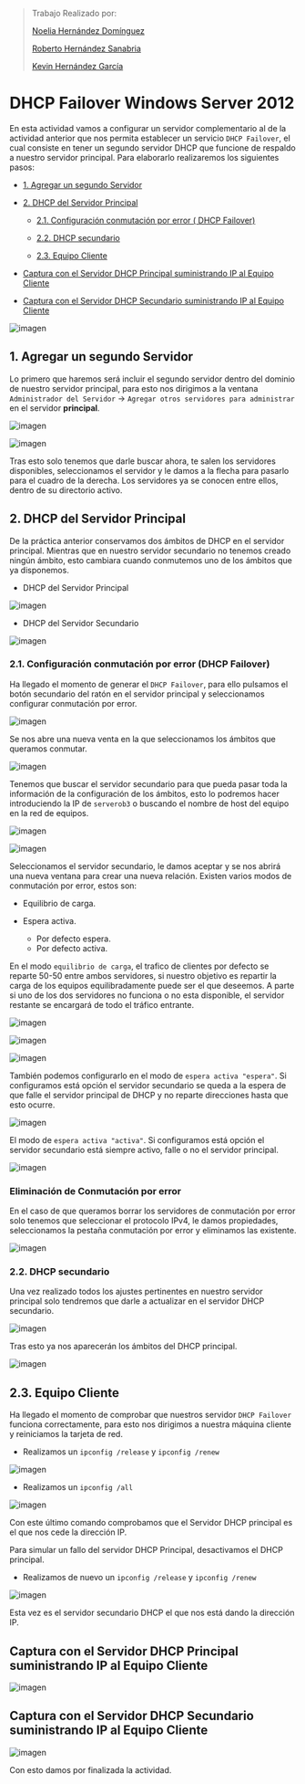 >Trabajo Realizado por:
>
>[Noelia Hernández Domínguez]()
>
>[Roberto Hernández Sanabria](https://github.com/xxkiroxx/servicios-red-internet/blob/master/trim1/u1/a3-dhcp-failover-windows/README.md)
>
>[Kevin Hernández García](https://github.com/KeyMax14/rsd1718-kevin/blob/master/trim1/u2/a4-DHCP-Failover/README.md)



# DHCP Failover Windows Server 2012

En esta actividad vamos a configurar un servidor complementario al de la actividad anterior que nos permita establecer un servicio `DHCP Failover`, el cual consiste en tener un segundo servidor DHCP que funcione de respaldo a nuestro servidor principal. Para elaborarlo realizaremos los siguientes pasos:

- [1. Agregar un segundo Servidor](#1)

- [2. DHCP del Servidor Principal](#2)

    - [2.1. Configuración conmutación por error ( DHCP Failover)](#3)

    - [2.2. DHCP secundario](#4)

    - [2.3. Equipo Cliente](#5)

- [Captura con el Servidor DHCP Principal suministrando IP al Equipo Cliente](#6)

- [Captura con el Servidor DHCP Secundario suministrando IP al Equipo Cliente](#7)


![imagen](img/000.png)



## 1. Agregar un segundo Servidor<a name="1"></a>

Lo primero que haremos será incluir el segundo servidor dentro del dominio de nuestro servidor principal, para esto nos dirigimos a la ventana `Administrador del Servidor` -> `Agregar otros servidores para administrar` en el servidor **principal**.

![imagen](img/003.png)

![imagen](img/002.png)

Tras esto solo tenemos que darle buscar ahora, te salen los servidores disponibles, seleccionamos el servidor y le damos a la flecha para pasarlo para el cuadro de la derecha. Los servidores ya se conocen entre ellos, dentro de su directorio activo.


## 2. DHCP del Servidor Principal<a name="2"></a>

De la práctica anterior conservamos dos ámbitos de DHCP en el servidor principal. Mientras que en nuestro servidor secundario no tenemos creado ningún ámbito, esto cambiara cuando conmutemos uno de los ámbitos que ya disponemos.

- DHCP del Servidor Principal

![imagen](img/001.png)

- DHCP del Servidor Secundario

![imagen](img/008.png)


### 2.1. Configuración conmutación por error (DHCP Failover)  <a name="3"></a>

Ha llegado el momento de generar el `DHCP Failover`, para ello pulsamos el botón secundario del ratón en el servidor principal y seleccionamos configurar conmutación por error.

![imagen](img/005.png)

Se nos abre una nueva venta en la que seleccionamos los ámbitos que queramos conmutar.

![imagen](img/006.png)

Tenemos que buscar el servidor secundario para que pueda pasar toda la información de la configuración de los ámbitos, esto lo podremos hacer introduciendo la IP de `serverob3` o buscando el nombre de host del equipo en la red de equipos.

![imagen](img/009.png)

![imagen](img/007.png)

Seleccionamos el servidor secundario, le damos aceptar y se nos abrirá una nueva ventana para crear una nueva relación. Existen varios modos de conmutación por error, estos son:

- Equilibrio de carga.

-  Espera activa.

      - Por defecto espera.
      - Por defecto activa.




En el modo `equilibrio de carga`, el trafico de clientes por defecto se reparte 50-50 entre ambos servidores, si nuestro objetivo es repartir la carga de los equipos equilibradamente puede ser el que deseemos. A parte si uno de los dos servidores no funciona o no esta disponible, el servidor restante se encargará de todo el tráfico entrante.

![imagen](img/010.png)

![imagen](img/011.png)

![imagen](img/012.png)

También podemos configurarlo en el modo de `espera activa "espera"`. Si configuramos está opción el servidor secundario se queda a la espera de que falle el servidor principal de DHCP y no reparte direcciones hasta que esto ocurre.

![imagen](img/021.png)


El modo de `espera activa "activa"`. Si configuramos está opción el servidor secundario está siempre activo, falle o no el servidor principal.

![imagen](img/022.png)

### Eliminación de Conmutación por error

En el caso de que queramos borrar los servidores de conmutación por error solo tenemos que seleccionar el protocolo IPv4, le damos propiedades, seleccionamos la pestaña conmutación por error y eliminamos las existente.

![imagen](img/023.png)


### 2.2. DHCP secundario<a name="4"></a>

Una vez realizado todos los ajustes pertinentes en nuestro servidor principal solo tendremos que darle a actualizar en el servidor DHCP secundario.

![imagen](img/013.png)

Tras esto ya nos aparecerán los ámbitos del DHCP principal.

![imagen](img/014.png)


## 2.3. Equipo Cliente<a name="5"></a>

Ha llegado el momento de comprobar que nuestros servidor `DHCP Failover` funciona correctamente, para esto nos dirigimos a nuestra máquina cliente y reiniciamos la tarjeta de red.

- Realizamos un `ipconfig /release` y `ipconfig /renew`

![imagen](img/015.png)

- Realizamos un `ipconfig /all`

![imagen](img/017.png)

Con este último comando comprobamos que el Servidor DHCP principal es el que nos cede la dirección IP.

Para simular un fallo del servidor DHCP Principal, desactivamos el DHCP principal.

- Realizamos de nuevo un `ipconfig /release` y `ipconfig /renew`

![imagen](img/016.png)

Esta vez es el servidor secundario DHCP el que nos está dando la dirección IP.



## Captura con el Servidor DHCP Principal suministrando IP al Equipo Cliente<a name="6"></a>

![imagen](img/020.png)

## Captura con el Servidor DHCP Secundario suministrando IP al Equipo Cliente<a name="7"></a>

![imagen](img/019.png)

Con esto damos por finalizada la actividad.

